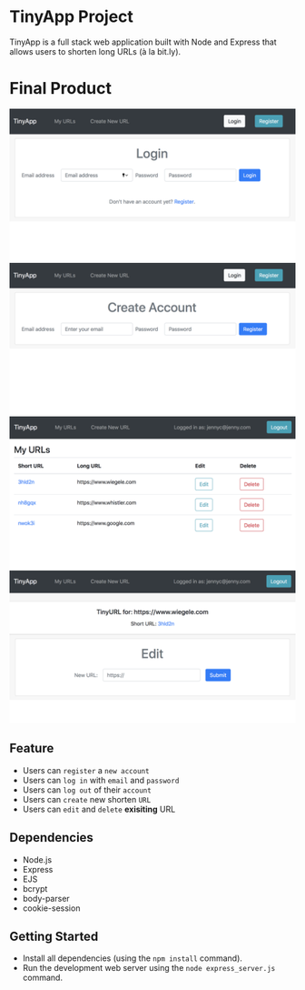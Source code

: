 # TinyApp Project

TinyApp is a full stack web application built with Node and Express that allows users to shorten long URLs (à la bit.ly).

# Final Product

!["Screenshot of login page"](https://github.com/JennyC2020/tinyapp/blob/master/docs/%20login-page.png?raw=true)
!["Screenshot of register page"](https://github.com/JennyC2020/tinyapp/blob/master/docs/register-page.png?raw=true)
!["Screenshot of urls page"](https://github.com/JennyC2020/tinyapp/blob/master/docs/urls-page.png?raw=true)
!["Screenshot of edit shortURL page"](https://github.com/JennyC2020/tinyapp/blob/master/docs/edit_shortURL_page.png?raw=true)

## Feature
 * Users can `register` a `new account` 
 * Users can `log in` with `email` and `password`
 * Users can `log out` of their `account`
 * Users can `create` new shorten `URL`
 * Users can `edit` and `delete` **exisiting** URL


## Dependencies

- Node.js
- Express
- EJS
- bcrypt
- body-parser
- cookie-session

## Getting Started

- Install all dependencies (using the `npm install` command).
- Run the development web server using the `node express_server.js` command.